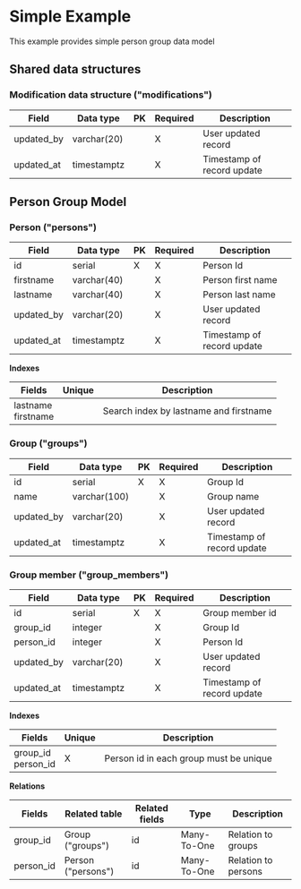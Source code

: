 #  Simple Example


This example provides simple person group data model

## Shared data structures

### Modification data structure ("modifications")

| Field  | Data type | PK | Required | Description |
| ------- | ------- | ------- | ------- | ------- |
| updated_by | varchar(20) |  | X | User updated record |
| updated_at | timestamptz |  | X | Timestamp of record update |

## Person Group Model

### Person ("persons")

| Field  | Data type | PK | Required | Description |
| ------- | ------- | ------- | ------- | ------- |
| id | serial | X | X | Person Id |
| firstname | varchar(40) |  | X | Person first name |
| lastname | varchar(40) |  | X | Person last name |
| updated_by | varchar(20) |  | X | User updated record |
| updated_at | timestamptz |  | X | Timestamp of record update |


**Indexes**

| Fields | Unique | Description|
| ------- | ------- | ------- |
| lastname<br>firstname |  | Search index by lastname and firstname |

### Group ("groups")

| Field  | Data type | PK | Required | Description |
| ------- | ------- | ------- | ------- | ------- |
| id | serial | X | X | Group Id |
| name | varchar(100) |  | X | Group name |
| updated_by | varchar(20) |  | X | User updated record |
| updated_at | timestamptz |  | X | Timestamp of record update |

### Group member ("group_members")

| Field  | Data type | PK | Required | Description |
| ------- | ------- | ------- | ------- | ------- |
| id | serial | X | X |  Group member id |
| group_id | integer |  | X | Group Id |
| person_id | integer |  | X | Person Id |
| updated_by | varchar(20) |  | X | User updated record |
| updated_at | timestamptz |  | X | Timestamp of record update |


**Indexes**

| Fields | Unique | Description|
| ------- | ------- | ------- |
| group_id<br>person_id | X | Person id in each group must be unique |


**Relations**

| Fields  | Related table | Related fields | Type | Description|
| ------- | ------- | ------- | ------- | ------- |
| group_id | Group ("groups") | id | Many-To-One | Relation to groups |
| person_id | Person ("persons") | id | Many-To-One | Relation to persons |

